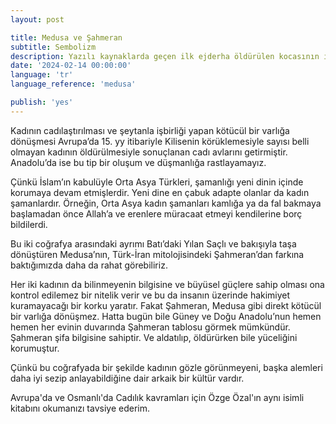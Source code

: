 ```yaml
---
layout: post

title: Medusa ve Şahmeran
subtitle: Sembolizm
description: Yazılı kaynaklarda geçen ilk ejderha öldürülen kocasının intikamını almak için ejderhalardan bir ordu kuran ve kendisi de ejderha görünümüne bürünen Tiamat'tır.
date: '2024-02-14 00:00:00'
language: 'tr'
language_reference: 'medusa'

publish: 'yes'
---
```



Kadının cadılaştırılması ve şeytanla işbirliği yapan kötücül bir varlığa dönüşmesi Avrupa’da 15. yy itibariyle Kilisenin körüklemesiyle sayısı belli olmayan kadının öldürülmesiyle sonuçlanan cadı avlarını getirmiştir. Anadolu’da ise bu tip bir oluşum ve düşmanlığa rastlayamayız.

Çünkü İslam’ın kabulüyle Orta Asya Türkleri, şamanlığı yeni dinin içinde korumaya devam etmişlerdir. Yeni dine en çabuk adapte olanlar da kadın şamanlardır. Örneğin, Orta Asya kadın şamanları kamlığa ya da fal bakmaya başlamadan önce Allah’a ve erenlere müracaat etmeyi kendilerine borç bildilerdi.

Bu iki coğrafya arasındaki ayrımı Batı’daki Yılan Saçlı ve bakışıyla taşa dönüştüren Medusa’nın, Türk-İran mitolojisindeki Şahmeran’dan farkına baktığımızda daha da rahat görebiliriz.

Her iki kadının da bilinmeyenin bilgisine ve büyüsel güçlere sahip olması ona kontrol edilemez bir nitelik verir ve bu da insanın üzerinde hakimiyet kuramayacağı bir korku yaratır. Fakat Şahmeran, Medusa gibi direkt kötücül bir varlığa dönüşmez. Hatta bugün bile Güney ve Doğu Anadolu’nun hemen hemen her evinin duvarında Şahmeran tablosu görmek mümkündür. Şahmeran şifa bilgisine sahiptir. Ve aldatılıp, öldürürken bile yüceliğini korumuştur.

Çünkü bu coğrafyada bir şekilde kadının gözle görünmeyeni, başka alemleri daha iyi sezip anlayabildiğine dair arkaik bir kültür vardır.

Avrupa'da ve Osmanlı'da Cadılık kavramları için Özge Özal'ın aynı isimli kitabını okumanızı tavsiye ederim.
